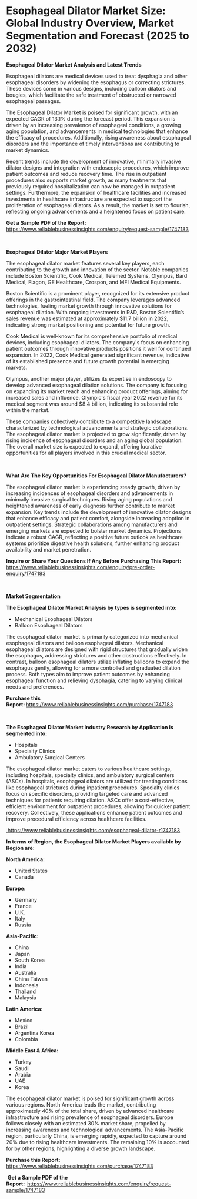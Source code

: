 <p><h1>Esophageal Dilator Market Size: Global Industry Overview, Market Segmentation and Forecast (2025 to 2032)</h1></p><p><strong>Esophageal Dilator Market Analysis and Latest Trends</strong></p>
<p><p>Esophageal dilators are medical devices used to treat dysphagia and other esophageal disorders by widening the esophagus or correcting strictures. These devices come in various designs, including balloon dilators and bougies, which facilitate the safe treatment of obstructed or narrowed esophageal passages.</p><p>The Esophageal Dilator Market is poised for significant growth, with an expected CAGR of 13.1% during the forecast period. This expansion is driven by an increasing prevalence of esophageal conditions, a growing aging population, and advancements in medical technologies that enhance the efficacy of procedures. Additionally, rising awareness about esophageal disorders and the importance of timely interventions are contributing to market dynamics.</p><p>Recent trends include the development of innovative, minimally invasive dilator designs and integration with endoscopic procedures, which improve patient outcomes and reduce recovery time. The rise in outpatient procedures also supports market growth, as many treatments that previously required hospitalization can now be managed in outpatient settings. Furthermore, the expansion of healthcare facilities and increased investments in healthcare infrastructure are expected to support the proliferation of esophageal dilators. As a result, the market is set to flourish, reflecting ongoing advancements and a heightened focus on patient care.</p></p>
<p><strong>Get a Sample PDF of the Report:&nbsp;</strong> <a href="https://www.reliablebusinessinsights.com/enquiry/request-sample/1747183?utm_campaign=3075&utm_medium=2&utm_source=Github&utm_content=ia&utm_term=17042025&utm_id=esophageal-dilator">https://www.reliablebusinessinsights.com/enquiry/request-sample/1747183</a></p>
<p>&nbsp;</p>
<p><strong>Esophageal Dilator Major Market Players</strong></p>
<p><p>The esophageal dilator market features several key players, each contributing to the growth and innovation of the sector. Notable companies include Boston Scientific, Cook Medical, Telemed Systems, Olympus, Bard Medical, Fiagon, GE Healthcare, Crospon, and MFI Medical Equipments.</p><p>Boston Scientific is a prominent player, recognized for its extensive product offerings in the gastrointestinal field. The company leverages advanced technologies, fueling market growth through innovative solutions for esophageal dilation. With ongoing investments in R&D, Boston Scientific’s sales revenue was estimated at approximately $11.7 billion in 2022, indicating strong market positioning and potential for future growth.</p><p>Cook Medical is well-known for its comprehensive portfolio of medical devices, including esophageal dilators. The company's focus on enhancing patient outcomes through innovative products positions it well for continued expansion. In 2022, Cook Medical generated significant revenue, indicative of its established presence and future growth potential in emerging markets.</p><p>Olympus, another major player, utilizes its expertise in endoscopy to develop advanced esophageal dilation solutions. The company is focusing on expanding its market reach and enhancing product offerings, aiming for increased sales and influence. Olympic's fiscal year 2022 revenue for its medical segment was around $8.4 billion, indicating its substantial role within the market.</p><p>These companies collectively contribute to a competitive landscape characterized by technological advancements and strategic collaborations. The esophageal dilator market is projected to grow significantly, driven by rising incidence of esophageal disorders and an aging global population. The overall market size is expected to expand, offering lucrative opportunities for all players involved in this crucial medical sector.</p></p>
<p>&nbsp;</p>
<p><strong>What Are The Key Opportunities For Esophageal Dilator Manufacturers?</strong></p>
<p><p>The esophageal dilator market is experiencing steady growth, driven by increasing incidences of esophageal disorders and advancements in minimally invasive surgical techniques. Rising aging populations and heightened awareness of early diagnosis further contribute to market expansion. Key trends include the development of innovative dilator designs that enhance efficacy and patient comfort, alongside increasing adoption in outpatient settings. Strategic collaborations among manufacturers and emerging markets are expected to bolster market dynamics. Projections indicate a robust CAGR, reflecting a positive future outlook as healthcare systems prioritize digestive health solutions, further enhancing product availability and market penetration.</p></p>
<p><strong>Inquire or Share Your Questions If Any Before Purchasing This Report:</strong> <a href="https://www.reliablebusinessinsights.com/enquiry/pre-order-enquiry/1747183?utm_campaign=3075&utm_medium=2&utm_source=Github&utm_content=ia&utm_term=17042025&utm_id=esophageal-dilator">https://www.reliablebusinessinsights.com/enquiry/pre-order-enquiry/1747183</a></p>
<p>&nbsp;</p>
<p><strong>Market Segmentation</strong></p>
<p><strong>The Esophageal Dilator Market Analysis by types is segmented into:</strong></p>
<p><ul><li>Mechanical Esophageal Dilators</li><li>Balloon Esophageal Dilators</li></ul></p>
<p><p>The esophageal dilator market is primarily categorized into mechanical esophageal dilators and balloon esophageal dilators. Mechanical esophageal dilators are designed with rigid structures that gradually widen the esophagus, addressing strictures and other obstructions effectively. In contrast, balloon esophageal dilators utilize inflating balloons to expand the esophagus gently, allowing for a more controlled and graduated dilation process. Both types aim to improve patient outcomes by enhancing esophageal function and relieving dysphagia, catering to varying clinical needs and preferences.</p></p>
<p><strong>Purchase this Report:&nbsp;</strong><a href="https://www.reliablebusinessinsights.com/purchase/1747183?utm_campaign=3075&utm_medium=2&utm_source=Github&utm_content=ia&utm_term=17042025&utm_id=esophageal-dilator">https://www.reliablebusinessinsights.com/purchase/1747183</a></p>
<p>&nbsp;</p>
<p><strong>The Esophageal Dilator Market Industry Research by Application is segmented into:</strong></p>
<p><ul><li>Hospitals</li><li>Specialty Clinics</li><li>Ambulatory Surgical Centers</li></ul></p>
<p><p>The esophageal dilator market caters to various healthcare settings, including hospitals, specialty clinics, and ambulatory surgical centers (ASCs). In hospitals, esophageal dilators are utilized for treating conditions like esophageal strictures during inpatient procedures. Specialty clinics focus on specific disorders, providing targeted care and advanced techniques for patients requiring dilation. ASCs offer a cost-effective, efficient environment for outpatient procedures, allowing for quicker patient recovery. Collectively, these applications enhance patient outcomes and improve procedural efficiency across healthcare facilities.</p></p>
<p><a href="https://www.reliablebusinessinsights.com/esophageal-dilator-r1747183?utm_campaign=3075&utm_medium=2&utm_source=Github&utm_content=ia&utm_term=17042025&utm_id=esophageal-dilator">&nbsp;https://www.reliablebusinessinsights.com/esophageal-dilator-r1747183</a></p>
<p><strong>In terms of Region, the Esophageal Dilator Market Players available by Region are:</strong></p>
<p>
    <p> <strong> North America: </strong>
        <ul>
            <li>United States</li>
            <li>Canada</li>
        </ul>
        </p> 
    <p> <strong> Europe: </strong>
        <ul>
            <li>Germany</li>
            <li>France</li>
            <li>U.K.</li>
            <li>Italy</li>
            <li>Russia</li>
        </ul>
        </p> 
    <p> <strong> Asia-Pacific: </strong>
        <ul>
            <li>China</li>
            <li>Japan</li>
            <li>South Korea</li>
            <li>India</li>
            <li>Australia</li>
            <li>China Taiwan</li>
            <li>Indonesia</li>
            <li>Thailand</li>
            <li>Malaysia</li>
        </ul>
        </p> 
    <p> <strong> Latin America: </strong>
        <ul>
            <li>Mexico</li>
            <li>Brazil</li>
            <li>Argentina Korea</li>
            <li>Colombia</li>
        </ul>
        </p> 
    <p> <strong> Middle East & Africa: </strong>
        <ul>
            <li>Turkey</li>
            <li>Saudi</li>
            <li>Arabia</li>
            <li>UAE</li>
            <li>Korea</li>
        </ul>
    </p>
    </p>
<p><p>The esophageal dilator market is poised for significant growth across various regions. North America leads the market, contributing approximately 40% of the total share, driven by advanced healthcare infrastructure and rising prevalence of esophageal disorders. Europe follows closely with an estimated 30% market share, propelled by increasing awareness and technological advancements. The Asia-Pacific region, particularly China, is emerging rapidly, expected to capture around 20% due to rising healthcare investments. The remaining 10% is accounted for by other regions, highlighting a diverse growth landscape.</p></p>
<p><strong>Purchase this Report: </strong><a href="https://www.reliablebusinessinsights.com/purchase/1747183?utm_campaign=3075&utm_medium=2&utm_source=Github&utm_content=ia&utm_term=17042025&utm_id=esophageal-dilator">https://www.reliablebusinessinsights.com/purchase/1747183</a></p>
<p>&nbsp;<strong>Get a Sample PDF of the Report:&nbsp;&nbsp;</strong><a href="https://www.reliablebusinessinsights.com/enquiry/request-sample/1747183?utm_campaign=3075&utm_medium=2&utm_source=Github&utm_content=ia&utm_term=17042025&utm_id=esophageal-dilator">https://www.reliablebusinessinsights.com/enquiry/request-sample/1747183</a></p>
<p><strong></strong></p>
<p><p></p><p></p><p></p></p>